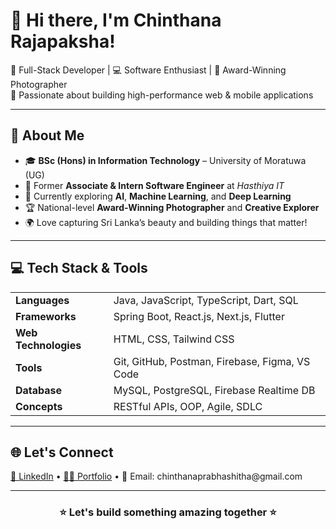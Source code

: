 <h1 align="left">👋 Hi there, I'm Chinthana Rajapaksha!</h1>

<p align="left">
  🌟 Full-Stack Developer | 💻 Software Enthusiast | 📸 Award-Winning Photographer <br>
  🚀 Passionate about building high-performance web & mobile applications
</p>

---

## 🚀 About Me

- 🎓 **BSc (Hons) in Information Technology** – University of Moratuwa (UG)
- 💼 Former **Associate & Intern Software Engineer** at *Hasthiya IT*
- 🤖 Currently exploring **AI**, **Machine Learning**, and **Deep Learning**
- 🏆 National-level **Award-Winning Photographer** and **Creative Explorer**
- 🌍 Love capturing Sri Lanka’s beauty and building things that matter!

---

## 💻 Tech Stack & Tools

<table>
  <tr>
    <td><strong>Languages</strong></td>
    <td>Java, JavaScript, TypeScript, Dart, SQL</td>
  </tr>
  <tr>
    <td><strong>Frameworks</strong></td>
    <td>Spring Boot, React.js, Next.js, Flutter</td>
  </tr>
  <tr>
    <td><strong>Web Technologies</strong></td>
    <td>HTML, CSS, Tailwind CSS</td>
  </tr>
  <tr>
    <td><strong>Tools</strong></td>
    <td>Git, GitHub, Postman, Firebase, Figma, VS Code</td>
  </tr>
  <tr>
    <td><strong>Database</strong></td>
    <td>MySQL, PostgreSQL, Firebase Realtime DB</td>
  </tr>
  <tr>
    <td><strong>Concepts</strong></td>
    <td>RESTful APIs, OOP, Agile, SDLC</td>
  </tr>
</table>

---

## 🌐 Let's Connect

<p>
  <a href="https://www.linkedin.com/in/prchinthana" target="_blank">💼 LinkedIn</a> •
  <a href="https://chinthana.vercel.app/" target="_blank">🧑‍💻 Portfolio</a> •
  📧 Email: chinthanaprabhashitha@gmail.com
</p>

---

<h3 align="center">⭐ Let's build something amazing together ⭐</h3>

